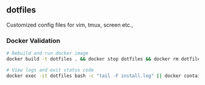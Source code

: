 ## dotfiles
Customized config files for vim, tmux, screen etc.,

### Docker Validation

```bash
# Rebuild and run docker image
docker build -t dotfiles . && docker stop dotfiles && docker rm dotfiles && docker run -t -d --name dotfiles dotfiles

# View logs and exit status code
docker exec -it dotfiles bash -c "tail -F install.log" || docker container ls -a | grep dotfiles
```
